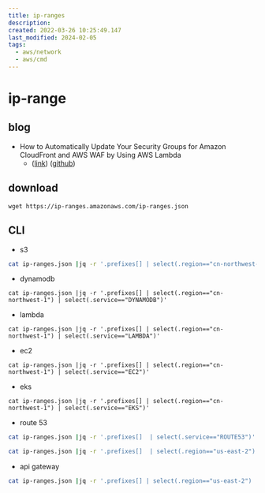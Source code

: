 ```yaml
---
title: ip-ranges
description: 
created: 2022-03-26 10:25:49.147
last_modified: 2024-02-05
tags:
  - aws/network
  - aws/cmd
---
```

# ip-range

## blog
- How to Automatically Update Your Security Groups for Amazon CloudFront and AWS WAF by Using AWS Lambda 
    - ([link](https://aws.amazon.com/blogs/security/how-to-automatically-update-your-security-groups-for-amazon-cloudfront-and-aws-waf-by-using-aws-lambda/)) ([github](https://github.com/aws-samples/aws-cloudfront-samples/blob/master/update_security_groups_lambda/update_security_groups.py))

## download
```
wget https://ip-ranges.amazonaws.com/ip-ranges.json
```

## CLI

- s3
```bash
cat ip-ranges.json |jq -r '.prefixes[] | select(.region=="cn-northwest-1") | select(.service=="S3")'
```

- dynamodb
```
cat ip-ranges.json |jq -r '.prefixes[] | select(.region=="cn-northwest-1") | select(.service=="DYNAMODB")'
```

- lambda
```
cat ip-ranges.json |jq -r '.prefixes[] | select(.region=="cn-northwest-1") | select(.service=="LAMBDA")'
```

- ec2
```
cat ip-ranges.json |jq -r '.prefixes[] | select(.region=="cn-northwest-1") | select(.service=="EC2")'
```

- eks
```
cat ip-ranges.json |jq -r '.prefixes[] | select(.region=="cn-northwest-1") | select(.service=="EKS")'
```

- route 53
```sh
cat ip-ranges.json |jq -r '.prefixes[]  | select(.service=="ROUTE53")'

cat ip-ranges.json |jq -r '.prefixes[]  | select(.region=="us-east-2") | select(.service=="ROUTE53_RESOLVER")'

```

- api gateway
```sh
cat ip-ranges.json |jq -r '.prefixes[] | select(.region=="us-east-2") | select(.service=="API_GATEWAY")'
```



